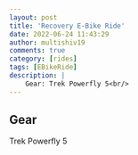 ```yaml
---
layout: post
title: 'Recovery E-Bike Ride'
date: 2022-06-24 11:43:29
author: multishiv19
comments: true
category: [rides]
tags: [EBikeRide]
description: |
    Gear: Trek Powerfly 5<br/>
---
```


## Gear
Trek Powerfly 5



<div width='100%' class='strava-embed-placeholder' data-embed-type='activity' data-embed-id='7358669082'></div>
<script src='https://strava-embeds.com/embed.js'></script>
